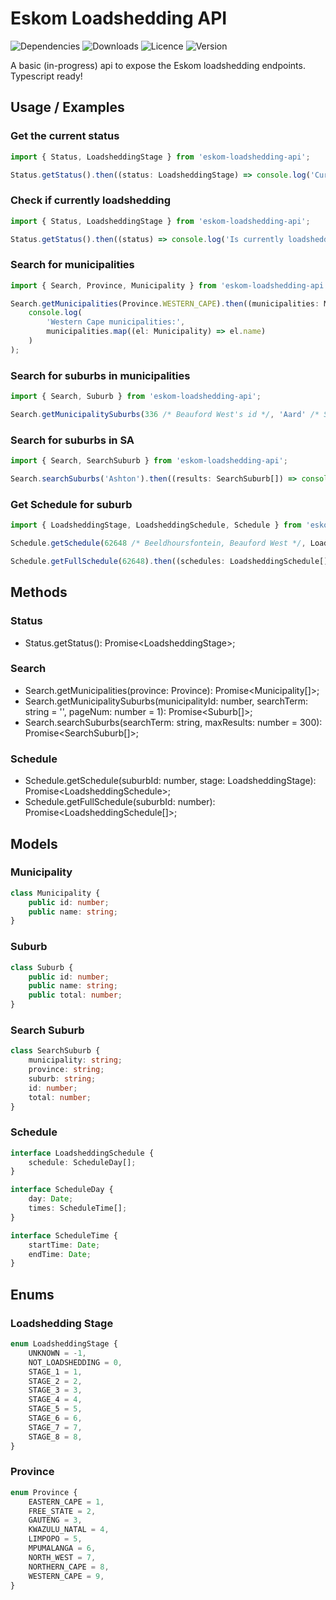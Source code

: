 # Eskom Loadshedding API

![Dependencies](https://img.shields.io/david/polarizedions/eskom-loadshedding-api?style=for-the-badge)
![Downloads](https://img.shields.io/npm/dm/eskom-loadshedding-api?style=for-the-badge&color=informational)
![Licence](https://img.shields.io/npm/l/eskom-loadshedding-api?style=for-the-badge&color=red)
![Version](https://img.shields.io/npm/v/eskom-loadshedding-api?style=for-the-badge)

A basic (in-progress) api to expose the Eskom loadshedding endpoints. Typescript ready!

## Usage / Examples

### Get the current status

```ts
import { Status, LoadsheddingStage } from 'eskom-loadshedding-api';

Status.getStatus().then((status: LoadsheddingStage) => console.log('Current status: ', status));
```

### Check if currently loadshedding

```ts
import { Status, LoadsheddingStage } from 'eskom-loadshedding-api';

Status.getStatus().then((status) => console.log('Is currently loadshedding?', status !== LoadsheddingStage.NOT_LOADSHEDDING));
```

### Search for municipalities

```ts
import { Search, Province, Municipality } from 'eskom-loadshedding-api';

Search.getMunicipalities(Province.WESTERN_CAPE).then((municipalities: Municipality[]) =>
    console.log(
        'Western Cape municipalities:',
        municipalities.map((el: Municipality) => el.name)
    )
);
```

### Search for suburbs in municipalities

```ts
import { Search, Suburb } from 'eskom-loadshedding-api';

Search.getMunicipalitySuburbs(336 /* Beauford West's id */, 'Aard' /* Search term */).then((suburbs: Suburb[]) => console.log('Filterd suburbs in Beaufort West:', suburbs));
```

### Search for suburbs in SA

```ts
import { Search, SearchSuburb } from 'eskom-loadshedding-api';

Search.searchSuburbs('Ashton').then((results: SearchSuburb[]) => console.log('Searching for "Ashton":', results));
```

### Get Schedule for suburb

```ts
import { LoadsheddingStage, LoadsheddingSchedule, Schedule } from 'eskom-loadshedding-api';

Schedule.getSchedule(62648 /* Beeldhoursfontein, Beauford West */, LoadsheddingStage.STAGE_1).then((schedule: LoadsheddingSchedule) => console.log(JSON.stringify(schedule, null, 4)));

Schedule.getFullSchedule(62648).then((schedules: LoadsheddingSchedule[]) => console.log(JSON.stringify(schedules, null, 4)));
```

## Methods

### Status

-   Status.getStatus(): Promise\<LoadsheddingStage>;

### Search

-   Search.getMunicipalities(province: Province): Promise\<Municipality[]>;
-   Search.getMunicipalitySuburbs(municipalityId: number, searchTerm: string = '', pageNum: number = 1): Promise\<Suburb[]>;
-   Search.searchSuburbs(searchTerm: string, maxResults: number = 300): Promise\<SearchSuburb[]>;

### Schedule

-   Schedule.getSchedule(suburbId: number, stage: LoadsheddingStage): Promise\<LoadsheddingSchedule>;
-   Schedule.getFullSchedule(suburbId: number): Promise\<LoadsheddingSchedule[]>;

## Models

### Municipality

```ts
class Municipality {
    public id: number;
    public name: string;
}
```

### Suburb

```ts
class Suburb {
    public id: number;
    public name: string;
    public total: number;
}
```

### Search Suburb

```ts
class SearchSuburb {
    municipality: string;
    province: string;
    suburb: string;
    id: number;
    total: number;
}
```

### Schedule

```ts
interface LoadsheddingSchedule {
    schedule: ScheduleDay[];
}

interface ScheduleDay {
    day: Date;
    times: ScheduleTime[];
}

interface ScheduleTime {
    startTime: Date;
    endTime: Date;
}
```

## Enums

### Loadshedding Stage

```ts
enum LoadsheddingStage {
    UNKNOWN = -1,
    NOT_LOADSHEDDING = 0,
    STAGE_1 = 1,
    STAGE_2 = 2,
    STAGE_3 = 3,
    STAGE_4 = 4,
    STAGE_5 = 5,
    STAGE_6 = 6,
    STAGE_7 = 7,
    STAGE_8 = 8,
}
```

### Province

```ts
enum Province {
    EASTERN_CAPE = 1,
    FREE_STATE = 2,
    GAUTENG = 3,
    KWAZULU_NATAL = 4,
    LIMPOPO = 5,
    MPUMALANGA = 6,
    NORTH_WEST = 7,
    NORTHERN_CAPE = 8,
    WESTERN_CAPE = 9,
}
```
